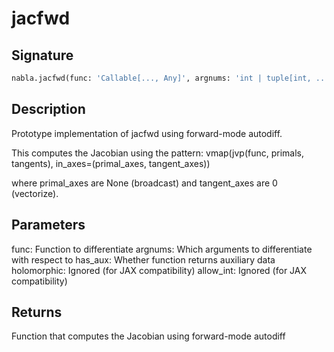 # jacfwd

## Signature

```python
nabla.jacfwd(func: 'Callable[..., Any]', argnums: 'int | tuple[int, ...] | list[int]' = 0, has_aux: 'bool' = False, holomorphic: 'bool' = False, allow_int: 'bool' = False) -> 'Callable[..., Any]'
```

## Description

Prototype implementation of jacfwd using forward-mode autodiff.

This computes the Jacobian using the pattern:
vmap(jvp(func, primals, tangents), in_axes=(primal_axes, tangent_axes))

where primal_axes are None (broadcast) and tangent_axes are 0 (vectorize).


## Parameters

func: Function to differentiate
argnums: Which arguments to differentiate with respect to
has_aux: Whether function returns auxiliary data
holomorphic: Ignored (for JAX compatibility)
allow_int: Ignored (for JAX compatibility)


## Returns

Function that computes the Jacobian using forward-mode autodiff

